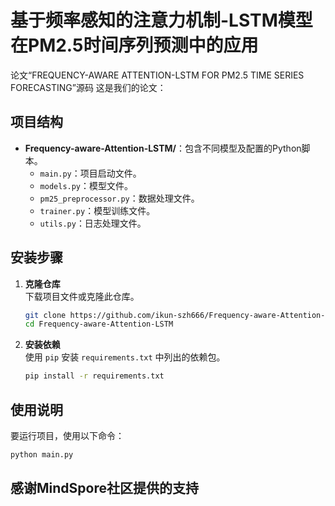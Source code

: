 # 基于频率感知的注意力机制-LSTM模型在PM2.5时间序列预测中的应用
 
论文“FREQUENCY-AWARE ATTENTION-LSTM FOR PM2.5 TIME SERIES FORECASTING”源码
这是我们的论文：

## 项目结构

- **Frequency-aware-Attention-LSTM/**：包含不同模型及配置的Python脚本。
  - `main.py`：项目启动文件。
  - `models.py`：模型文件。
  - `pm25_preprocessor.py`：数据处理文件。
  - `trainer.py`：模型训练文件。
  - `utils.py`：日志处理文件。

## 安装步骤

1. **克隆仓库**  
   下载项目文件或克隆此仓库。

   ```bash
   git clone https://github.com/ikun-szh666/Frequency-aware-Attention-LSTM.git
   cd Frequency-aware-Attention-LSTM
   ```

2. **安装依赖**  
   使用 `pip` 安装 `requirements.txt` 中列出的依赖包。

   ```bash
   pip install -r requirements.txt
   ```

## 使用说明

要运行项目，使用以下命令：

```bash
python main.py
```

## 感谢MindSpore社区提供的支持
